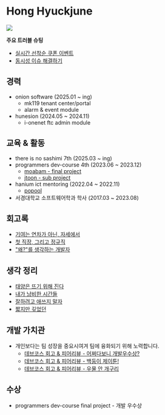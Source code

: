 # Hong Hyuckjune

<a href="https://hongdosan.tistory.com/"><img src="http://img.shields.io/badge/-Tech%20blog-red?style=flat-square&logo=tistory&link=https://hongdosan.tistory.com/"></a>

**주요 트러블 슈팅**
- [실시간 선착순 쿠폰 이벤트](https://hongdosan.tistory.com/376)
- [동시성 이슈 해결하기](https://hongdosan.tistory.com/373)

## 경력
- onion software (2025.01 ~ ing)
   - mk119 tenant center/portal
   - alarm & event module
- hunesion (2024.05 ~ 2024.11)
   - i-onenet ftc admin module

## 교육 & 활동
- there is no sashimi 7th (2025.03 ~ ing)
- programmers dev-course 4th (2023.06 ~ 2023.12)
   - [moabam - final project](https://github.com/team-moabam/moabam-BE)
   - [jtoon - sub project](https://github.com/prgrms-be-devcourse/BE-04-JTOON)
- hanium ict mentoring (2022.04 ~ 2022.11)
   - [popool](https://github.com/Backble/popool)
- 서경대학교 소프트웨어학과 학사 (2017.03 ~ 2023.08)

## 회고록
- [기여는 연차가 아닌, 자세에서](https://hongdosan.tistory.com/410)
- [첫 직장, 그리고 정규직](https://hongdosan.tistory.com/388)
- ["왜?"를 생각하는 개발자](https://hongdosan.tistory.com/383)

## 생각 정리
- [태양은 뜨기 위해 진다](https://hongdosan.tistory.com/411)
- [내가 낭비한 시간들](https://hongdosan.tistory.com/409)
- [잘하려고 애쓰지 말자](https://hongdosan.tistory.com/408)
- [짧지만 깊었던](https://hongdosan.tistory.com/407)

## 개발 가치관
- 개인보다는 팀 성장을 중요시여겨 팀에 융화되기 위해 노력합니다.
    - [데브코스 회고 & 피어리뷰 - 어쩌다보니 개발우수상?](https://hongdosan.tistory.com/382)
    - [데브코스 회고 & 피어리뷰 - 백둥이 제이툰!](https://hongdosan.tistory.com/379)
    - [데브코스 회고 & 피어리뷰 - 우물 안 개구리](https://hongdosan.tistory.com/328)

## 수상
- programmers dev-course final project - 개발 우수상
